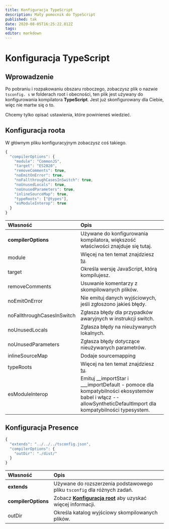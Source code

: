 ```yaml
---
title: Konfiguracja TypeScript
description: Mały pomocnik do TypeScript
published: tak
date: 2020-08-05T16:25:22.812Z
tags:
editor: markdown
---
```


# Konfiguracja TypeScript

## Wprowadzenie

Po pobraniu i rozpakowaniu obszaru roboczego, zobaczysz plik o nazwie `tsconfig. s` w folderach root i obecności, ten plik jest używany do konfigurowania kompilatora **TypeScript**. Jest już skonfigurowany dla Ciebie, więc nie martw się o to.

Chcemy tylko opisać ustawienia, które powinieneś wiedzieć.

## Konfiguracja roota

W głównym pliku konfiguracyjnym zobaczysz coś takiego.

```javascript
{
  "compilerOptions": {
    "module": "CommonJS",
    "target": "ES2020",
    "removeComments": true,
    "noEmitOnError": true,
    "noFallthroughCasesInSwitch": true,
    "noUnusedLocals": true,
    "noUnusedParameters": true,
    "inlineSourceMap": true,
    "typeRoots": ["@types"],
    "esModuleInterop": true
  }
}
```

| Własność                   | Opis                                                                                                                                                            |
|:-------------------------- |:--------------------------------------------------------------------------------------------------------------------------------------------------------------- |
| **compilerOptions**        | Używane do konfigurowania kompilatora, większość właściwości znajduje się tutaj.                                                                                |
| module                     | Więcej na ten temat znajdziesz [tu](https://www.typescriptlang.org/docs/handbook/modules.html).                                                                 |
| target                     | Określa wersję JavaScript, którą kompilujesz.                                                                                                                   |
| removeComments             | Usuwanie komentarzy z skompilowanych plików.                                                                                                                    |
| noEmitOnError              | Nie emituj danych wyjściowych, jeśli zgłoszono jakieś błędy.                                                                                                    |
| noFallthroughCasesInSwitch | Zgłasza błędy dla przypadków awaryjnych w instrukcji switch.                                                                                                    |
| noUnusedLocals             | Zgłasza błędy na nieużywanych lokalnych.                                                                                                                        |
| noUnusedParameters         | Zgłasza błędy dotyczące nieużywanych parametrów.                                                                                                                |
| inlineSourceMap            | Dodaje sourcemapping                                                                                                                                            |
| typeRoots                  | Więcej na ten temat znajdziesz [tu](https://www.typescriptlang.org/docs/handbook/tsconfig-json.html#types-typeroots-and-types).                                 |
| esModuleInterop            | Emituj __importStar i ___importDefault - pomoce dla kompatybilności ekosystemów babel i włącz --allowSyntheticDefaultImport dla kompatybilności typesystem. |

## Konfiguracja Presence

```javascript
{
  "extends": "../../../tsconfig.json",
  "compilerOptions": {
    "outDir": "./dist/"
  }
}
```

| Własność            | Opis                                                                                                     |
|:------------------- |:-------------------------------------------------------------------------------------------------------- |
| **extends**         | Używane do rozszerzenia podstawowego pliku `tsconfig` dla różnych zadań.                                 |
| **compilerOptions** | Zobacz [**Konfiguracja root**](/dev/presence/tsconfig#root-configuration) aby uzyskać więcej informacji. |
| outDir              | Określa katalog wyjściowy skompilowanych plików.                                                         |
